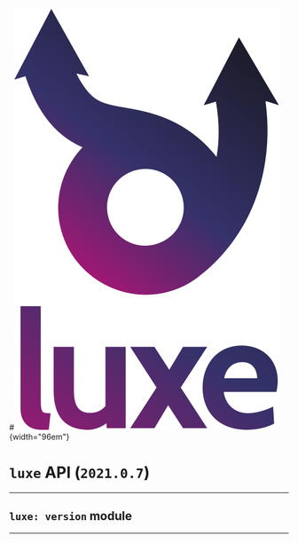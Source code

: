 #![](../images/luxe-dark.svg){width="96em"}

# `luxe` API (`2021.0.7`)  


---

## `luxe: version` module


---


